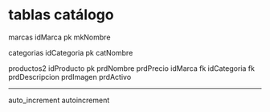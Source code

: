 # tablas catálogo
marcas
    idMarca pk
    mkNombre

categorias
    idCategoria pk
    catNombre

productos2
    idProducto pk
    prdNombre
    prdPrecio
    idMarca fk
    idCategoria fk
    prdDescripcion
    prdImagen
    prdActivo

-------
auto_increment
autoincrement
